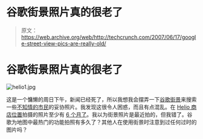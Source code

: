 # 谷歌街景照片真的很老了

> 原文：<https://web.archive.org/web/http://techcrunch.com/2007/06/17/google-street-view-pics-are-really-old/>

# 谷歌街景照片真的很老了

![helio1.jpg](img/af9f93d95f7479891ad13112b0c11fd5.png)

这是一个慵懒的周日下午，新闻已经死了，所以我想我会摆弄一下[谷歌街景](https://web.archive.org/web/20210120101609/http://crunchgear.com/?s=google+street+view)来搜索一些[不知情的市民](https://web.archive.org/web/20210120101609/http://crunchgear.com/2007/06/07/google-street-view-strikes-again/)的妥协照片。我发现这很令人困惑，而且有点混乱。在 [Helio 商店位置](https://web.archive.org/web/20210120101609/http://crunchgear.com/2007/06/17/nyc-helio-store-opening-next-week/)拍摄的照片至少有 [6 个月了](https://web.archive.org/web/20210120101609/http://crunchgear.com/2007/03/19/nycs-helio-flagship-store-coming-soon/)。我以为街景照片是最近拍的，但我错了。谷歌为地图中最热门的功能拍照有多久了？其他人在使用街景时注意到过任何过时的图片吗？